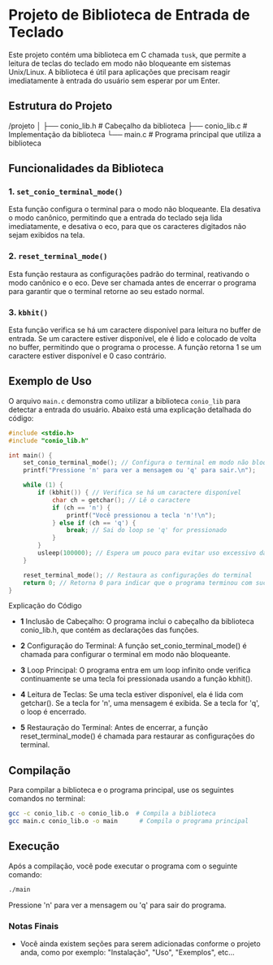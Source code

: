 # Projeto de Biblioteca de Entrada de Teclado

Este projeto contém uma biblioteca em C chamada `tusk`, que permite a leitura de teclas do teclado em modo não bloqueante em sistemas Unix/Linux. A biblioteca é útil para aplicações que precisam reagir imediatamente à entrada do usuário sem esperar por um Enter.

## Estrutura do Projeto

/projeto 
│
├── conio_lib.h # Cabeçalho da biblioteca 
├── conio_lib.c # Implementação da biblioteca 
└── main.c # Programa principal que utiliza a biblioteca

## Funcionalidades da Biblioteca

### 1. `set_conio_terminal_mode()`

Esta função configura o terminal para o modo não bloqueante. Ela desativa o modo canônico, permitindo que a entrada do teclado seja lida imediatamente, e desativa o eco, para que os caracteres digitados não sejam exibidos na tela.

### 2. `reset_terminal_mode()`

Esta função restaura as configurações padrão do terminal, reativando o modo canônico e o eco. Deve ser chamada antes de encerrar o programa para garantir que o terminal retorne ao seu estado normal.

### 3. `kbhit()`

Esta função verifica se há um caractere disponível para leitura no buffer de entrada. Se um caractere estiver disponível, ele é lido e colocado de volta no buffer, permitindo que o programa o processe. A função retorna 1 se um caractere estiver disponível e 0 caso contrário.

## Exemplo de Uso

O arquivo `main.c` demonstra como utilizar a biblioteca `conio_lib` para detectar a entrada do usuário. Abaixo está uma explicação detalhada do código:

```c
#include <stdio.h>
#include "conio_lib.h"

int main() {
    set_conio_terminal_mode(); // Configura o terminal em modo não bloqueante
    printf("Pressione 'n' para ver a mensagem ou 'q' para sair.\n");

    while (1) {
        if (kbhit()) { // Verifica se há um caractere disponível
            char ch = getchar(); // Lê o caractere
            if (ch == 'n') {
                printf("Você pressionou a tecla 'n'!\n");
            } else if (ch == 'q') {
                break; // Sai do loop se 'q' for pressionado
            }
        }
        usleep(100000); // Espera um pouco para evitar uso excessivo da CPU
    }

    reset_terminal_mode(); // Restaura as configurações do terminal
    return 0; // Retorna 0 para indicar que o programa terminou com sucesso
}
```

Explicação do Código

- **1** Inclusão de Cabeçalho: O programa inclui o cabeçalho da biblioteca conio_lib.h, que contém as declarações das funções.

- **2** Configuração do Terminal: A função set_conio_terminal_mode() é chamada para configurar o terminal em modo não bloqueante.

- **3** Loop Principal: O programa entra em um loop infinito onde verifica continuamente se uma tecla foi pressionada usando a função kbhit().

- **4** Leitura de Teclas: Se uma tecla estiver disponível, ela é lida com getchar(). Se a tecla for 'n', uma mensagem é exibida. Se a tecla for 'q', o loop é encerrado.

- **5** Restauração do Terminal: Antes de encerrar, a função reset_terminal_mode() é chamada para restaurar as configurações do terminal.


## Compilação

Para compilar a biblioteca e o programa principal, use os seguintes comandos no terminal:

```bash
gcc -c conio_lib.c -o conio_lib.o  # Compila a biblioteca
gcc main.c conio_lib.o -o main      # Compila o programa principal
```

## Execução

Após a compilação, você pode executar o programa com o seguinte comando:

```bash
./main
```

Pressione 'n' para ver a mensagem ou 'q' para sair do programa.

### Notas Finais

- Você ainda existem seções para serem adicionadas conforme o projeto anda, como por exemplo: "Instalação", "Uso", "Exemplos", etc...
